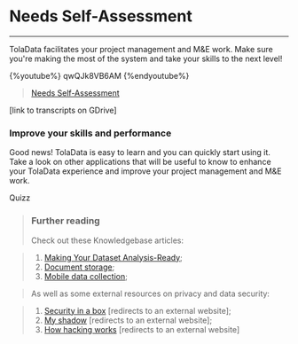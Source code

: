 # Needs Self-Assessment

---

TolaData facilitates your project management and M&E work. Make sure you're making the most of the system and take your skills to the next level!

{%youtube%} qwQJk8VB6AM {%endyoutube%}  
> [Needs Self-Assessment](https://www.youtube.com/embed/qwQJk8VB6AM?rel=0)

\[link to transcripts on GDrive\]

### Improve your skills and performance

Good news! TolaData is easy to learn and you can quickly start using it. Take a look on other applications that will be useful to know to enhance your TolaData experience and improve your project management and M&E work.

Quizz



> ### Further reading
> Check out these Knowledgebase articles: 

> 1. [Making Your Dataset Analysis-Ready](https://help.toladata.com/making-your-dataset-analysis-ready.html);
> 2. [Document storage](https://help.toladata.com/document-storage.html);
> 3. [Mobile data collection](https://help.toladata.com/mobile-data-collection.html);

> As well as some external resources on privacy and data security:
 
>    1. [Security in a box](https://securityinabox.org/en/) [redirects to an external website];
>    2. [My shadow](https://myshadow.org/) [redirects to an external website];
>    3. [How hacking works](https://motherboard.vice.com/en_us/topic/how-hacking-works) \[redirects to an external website\]






